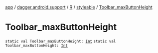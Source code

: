 [app](../../../index.md) / [dagger.android.support](../../index.md) / [R](../index.md) / [styleable](index.md) / [Toolbar_maxButtonHeight](./-toolbar_max-button-height.md)

# Toolbar_maxButtonHeight

`static val Toolbar_maxButtonHeight: `[`Int`](https://kotlinlang.org/api/latest/jvm/stdlib/kotlin/-int/index.html)
`static val Toolbar_maxButtonHeight: `[`Int`](https://kotlinlang.org/api/latest/jvm/stdlib/kotlin/-int/index.html)